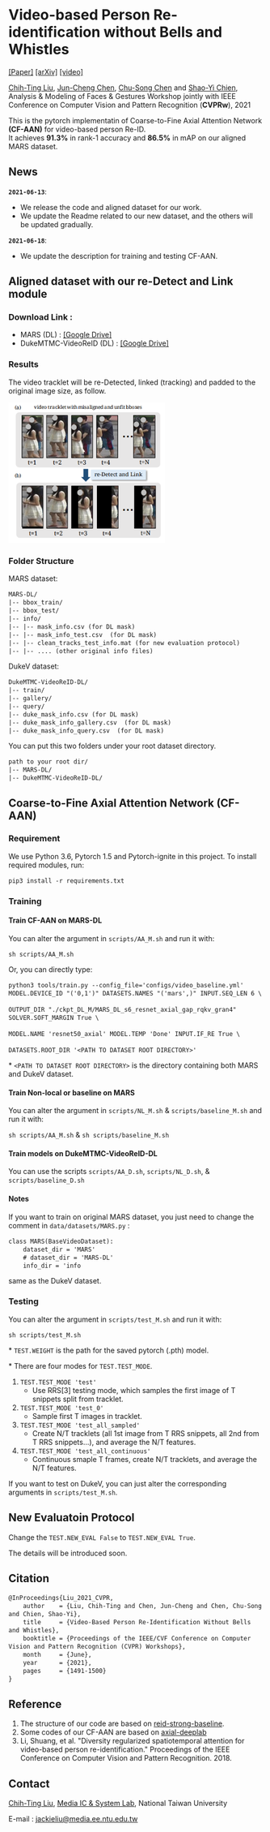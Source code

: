 # Video-based Person Re-identification without Bells and Whistles

[[Paper]](http://media.ee.ntu.edu.tw/research/CFAAN/paper/CVPRw21_VideoReID.pdf) [[arXiv]](https://arxiv.org/pdf/2105.10678.pdf) [[video]](https://youtu.be/RNssJNmq504)

[Chih-Ting Liu](https://jackie840129.github.io/), [Jun-Cheng Chen](https://www.citi.sinica.edu.tw/pages/pullpull/contact_en.html), [Chu-Song Chen](https://imp.iis.sinica.edu.tw/) and [Shao-Yi Chien](http://www.ee.ntu.edu.tw/profile?id=101),<br/>Analysis & Modeling of Faces & Gestures Workshop jointly with IEEE Conference on Computer Vision and Pattern Recognition (**CVPRw**), 2021

This is the pytorch implementatin of Coarse-to-Fine Axial Attention Network **(CF-AAN)** for video-based person Re-ID. 
<br/>It achieves **91.3%** in rank-1 accuracy and **86.5%** in mAP on our aligned MARS dataset.

## News

**`2021-06-13`**: 
- We release the code and aligned dataset for our work.
- We update the Readme related to our new dataset, and the others will be updated gradually.

**`2021-06-18`**:
- We update the description for training and testing CF-AAN.

## Aligned dataset with our re-Detect and Link module

### Download Link : 

- MARS (DL) : [[Google Drive]](https://drive.google.com/file/d/1adP39y7xoKYX8Z4lyBtZiDTg9kZyK1Cx/view?usp=sharing)
- DukeMTMC-VideoReID (DL) : [[Google Drive]](https://drive.google.com/file/d/1JjYc1lMe3IpMlAf3otk_68H-YX84njMd/view?usp=sharing)

### Results
The video tracklet will be re-Detected, linked (tracking) and padded to the original image size, as follow.
<p align="left"><img src='imgs/DL.png' width="310pix"></p>

### Folder Structure
MARS dataset:
```
MARS-DL/
|-- bbox_train/
|-- bbox_test/
|-- info/
|-- |-- mask_info.csv (for DL mask)
|-- |-- mask_info_test.csv  (for DL mask)
|-- |-- clean_tracks_test_info.mat (for new evaluation protocol)
|-- |-- .... (other original info files)
```
DukeV dataset:
```
DukeMTMC-VideoReID-DL/
|-- train/
|-- gallery/
|-- query/
|-- duke_mask_info.csv (for DL mask)
|-- duke_mask_info_gallery.csv  (for DL mask)
|-- duke_mask_info_query.csv  (for DL mask)
```
You can put this two folders under your root dataset directory.
```
path to your root dir/
|-- MARS-DL/
|-- DukeMTMC-VideoReID-DL/
```
## Coarse-to-Fine Axial Attention Network (CF-AAN)

### Requirement
We use Python 3.6, Pytorch 1.5 and Pytorch-ignite in this project. To install required modules, run:
```
pip3 install -r requirements.txt
```
### Training
#### Train CF-AAN on MARS-DL
You can alter the argument in `scripts/AA_M.sh` and run it with:
```
sh scripts/AA_M.sh
```
Or, you can directly type:
```
python3 tools/train.py --config_file='configs/video_baseline.yml' MODEL.DEVICE_ID "('0,1')" DATASETS.NAMES "('mars',)" INPUT.SEQ_LEN 6 \
                                                                   OUTPUT_DIR "./ckpt_DL_M/MARS_DL_s6_resnet_axial_gap_rqkv_gran4" SOLVER.SOFT_MARGIN True \
                                                                   MODEL.NAME 'resnet50_axial' MODEL.TEMP 'Done' INPUT.IF_RE True \
                                                                   DATASETS.ROOT_DIR '<PATH TO DATASET ROOT DIRECTORY>'
```
\* `<PATH TO DATASET ROOT DIRECTORY>` is the directory containing both MARS and DukeV dataset.
#### Train Non-local or baseline on MARS
You can alter the argument in `scripts/NL_M.sh` & `scripts/baseline_M.sh` and run it with:

`sh scripts/AA_M.sh` & `sh scripts/baseline_M.sh`
#### Train models on DukeMTMC-VideoReID-DL
You can use the scripts `scripts/AA_D.sh`, `scripts/NL_D.sh`, & `scripts/baseline_D.sh`

#### Notes
If you want to train on original MARS dataset, you just need to change the comment in `data/datasets/MARS.py` :
```
class MARS(BaseVideoDataset):
    dataset_dir = 'MARS'
    # dataset_dir = 'MARS-DL'
    info_dir = 'info
```
same as the DukeV dataset.

### Testing
You can alter the argument in `scripts/test_M.sh` and run it with:
```
sh scripts/test_M.sh
```
\* `TEST.WEIGHT` is the path for the saved pytorch (.pth) model.

\* There are four modes for `TEST.TEST_MODE`.
1. `TEST.TEST_MODE 'test'` 
    * Use RRS[3] testing mode, which samples the first image of T snippets split from tracklet.
2. `TEST.TEST_MODE 'test_0'` 
    * Sample first T images in tracklet.
3. `TEST.TEST_MODE 'test_all_sampled'`
    * Create N/T tracklets (all 1st image from T RRS snippets, all 2nd from T RRS snippets...), and average the N/T features. 
4. `TEST.TEST_MODE 'test_all_continuous'` 
    * Continuous smaple T frames, create N/T tracklets, and average the N/T features.

If you want to test on DukeV, you can  just alter the corresponding arguments in `scripts/test_M.sh`.

## New Evaluatoin Protocol

Change the `TEST.NEW_EVAL False` to `TEST.NEW_EVAL True`.

The details will be introduced soon.

## Citation
```
@InProceedings{Liu_2021_CVPR,
    author    = {Liu, Chih-Ting and Chen, Jun-Cheng and Chen, Chu-Song and Chien, Shao-Yi},
    title     = {Video-Based Person Re-Identification Without Bells and Whistles},
    booktitle = {Proceedings of the IEEE/CVF Conference on Computer Vision and Pattern Recognition (CVPR) Workshops},
    month     = {June},
    year      = {2021},
    pages     = {1491-1500}
}
```
## Reference

1. The structure of our code are based on [reid-strong-baseline](https://github.com/michuanhaohao/reid-strong-baseline).  
2. Some codes of our CF-AAN are based on [axial-deeplab](https://github.com/csrhddlam/axial-deeplab)
3. Li, Shuang, et al. "Diversity regularized spatiotemporal attention for video-based person re-identification." Proceedings of the IEEE Conference on Computer Vision and Pattern Recognition. 2018.
## Contact

[Chih-Ting Liu](https://jackie840129.github.io/), [Media IC & System Lab](https://github.com/mediaic), National Taiwan University

E-mail : jackieliu@media.ee.ntu.edu.tw
